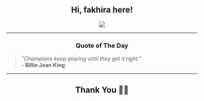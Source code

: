 <h2 align="center"> Hi, fakhira here!</h2>

<p align="center">
<a href="https://github.com/fakhiralkda" alt="github streak"><img src="https://dvst-streak.herokuapp.com/?user=fakhiralkda&theme=tokyonight&fire=DD472C"></a>
</p>

<hr>
<h3 align="center">Quote of The Day</h3>
<p align="center">
<blockquote>
<i>"Champions keep playing until they get it right."</i>
<br>
<b>- Billie Jean King</b>
</blockquote>
</p>


<hr>
<h2 align="center">Thank You 🙏🏼</h2>
